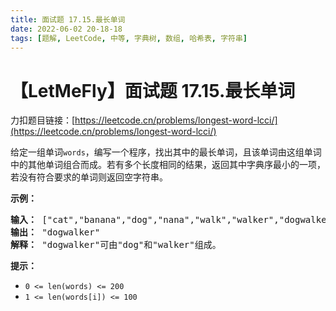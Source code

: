```yaml
---
title: 面试题 17.15.最长单词
date: 2022-06-02 20-18-18
tags: [题解, LeetCode, 中等, 字典树, 数组, 哈希表, 字符串]
---
```


# 【LetMeFly】面试题 17.15.最长单词

力扣题目链接：[https://leetcode.cn/problems/longest-word-lcci/](https://leetcode.cn/problems/longest-word-lcci/)

<p>给定一组单词<code>words</code>，编写一个程序，找出其中的最长单词，且该单词由这组单词中的其他单词组合而成。若有多个长度相同的结果，返回其中字典序最小的一项，若没有符合要求的单词则返回空字符串。</p>

<p><strong>示例：</strong></p>

<pre><strong>输入：</strong> [&quot;cat&quot;,&quot;banana&quot;,&quot;dog&quot;,&quot;nana&quot;,&quot;walk&quot;,&quot;walker&quot;,&quot;dogwalker&quot;]
<strong>输出：</strong> &quot;dogwalker&quot;
<strong>解释：</strong> &quot;dogwalker&quot;可由&quot;dog&quot;和&quot;walker&quot;组成。
</pre>

<p><strong>提示：</strong></p>

<ul>
	<li><code>0 &lt;= len(words) &lt;= 200</code></li>
	<li><code>1 &lt;= len(words[i]) &lt;= 100</code></li>
</ul>


    